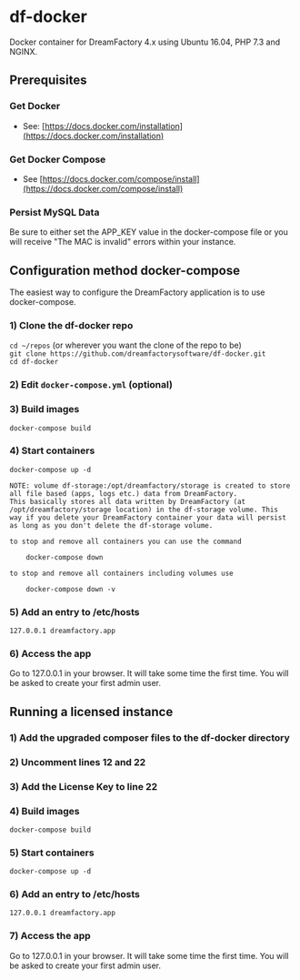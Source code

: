 # df-docker

Docker container for DreamFactory 4.x using Ubuntu 16.04, PHP 7.3 and NGINX.

## Prerequisites

### Get Docker
- See: [https://docs.docker.com/installation](https://docs.docker.com/installation)

### Get Docker Compose
- See [https://docs.docker.com/compose/install](https://docs.docker.com/compose/install)

### Persist MySQL Data
Be sure to either set the APP_KEY value in the docker-compose file or you will receive "The MAC is invalid" errors within your instance.
 

## Configuration method docker-compose
The easiest way to configure the DreamFactory application is to use docker-compose.

### 1) Clone the df-docker repo
`cd ~/repos` (or wherever you want the clone of the repo to be)  
`git clone https://github.com/dreamfactorysoftware/df-docker.git`  
`cd df-docker`

### 2) Edit `docker-compose.yml` (optional)

### 3) Build images
`docker-compose build`

### 4) Start containers
`docker-compose up -d`

    NOTE: volume df-storage:/opt/dreamfactory/storage is created to store all file based (apps, logs etc.) data from DreamFactory.
    This basically stores all data written by DreamFactory (at /opt/dreamfactory/storage location) in the df-storage volume. This 
    way if you delete your DreamFactory container your data will persist as long as you don't delete the df-storage volume.
    
    to stop and remove all containers you can use the command 
    
        docker-compose down
    
    to stop and remove all containers including volumes use 
    
        docker-compose down -v
    
### 5) Add an entry to /etc/hosts
`127.0.0.1 dreamfactory.app`

### 6) Access the app
Go to 127.0.0.1 in your browser. It will take some time the first time. You will be asked to create your first admin user.

## Running a licensed instance

### 1) Add the upgraded composer files to the df-docker directory

### 2) Uncomment lines 12 and 22

### 3) Add the License Key to line 22

### 4) Build images
`docker-compose build`

### 5) Start containers
`docker-compose up -d`

### 6) Add an entry to /etc/hosts
`127.0.0.1 dreamfactory.app`

### 7) Access the app
Go to 127.0.0.1 in your browser. It will take some time the first time. You will be asked to create your first admin user.

